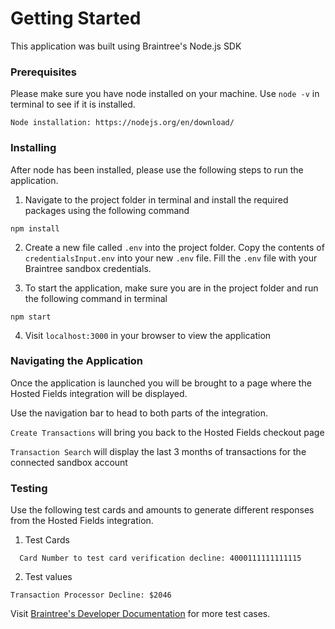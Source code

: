 # Getting Started

This application was built using Braintree's Node.js SDK

### Prerequisites

Please make sure you have node installed on your machine. Use `node -v` in terminal to see if it is installed.

```
Node installation: https://nodejs.org/en/download/
```

### Installing
After node has been installed, please use the following steps to run the application.

1. Navigate to the project folder in terminal and install the required packages using the following command

```
npm install
```

2. Create a new file called `.env` into the project folder. Copy the contents of `credentialsInput.env` into your new `.env` file. Fill the `.env` file with your Braintree sandbox credentials.

3. To start the application, make sure you are in the project folder and run the following command in terminal

```
npm start
```
4. Visit `localhost:3000` in your browser to view the application

### Navigating the Application

Once the application is launched you will be brought to a page where the Hosted Fields integration will be displayed.

Use the navigation bar to head to both parts of the integration.

`Create Transactions` will bring you back to the Hosted Fields checkout page

`Transaction Search` will display the last 3 months of transactions for the connected sandbox account

### Testing

Use the following test cards and amounts to generate different responses from the Hosted Fields integration.

1. Test Cards

```Valid Card Number: 4111111111111111
  Card Number to test card verification decline: 4000111111111115
```
2. Test values
```
Transaction Processor Decline: $2046
```

Visit [Braintree's Developer Documentation](https://developers.braintreepayments.com/reference/general/testing/node) for more test cases.
